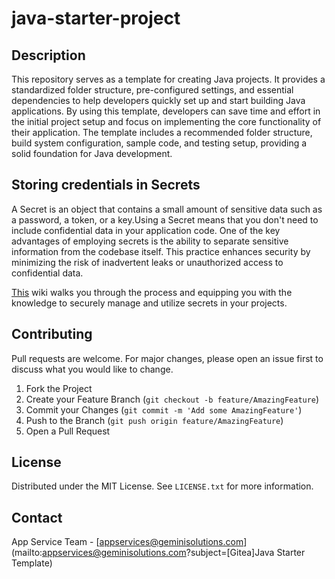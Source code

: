 # java-starter-project

## Description
This repository serves as a template for creating Java projects. It provides a standardized folder structure, pre-configured settings, and essential dependencies to help developers quickly set up and start building Java applications. By using this template, developers can save time and effort in the initial project setup and focus on implementing the core functionality of their application. The template includes a recommended folder structure, build system configuration, sample code, and testing setup, providing a solid foundation for Java development.

## Storing credentials in Secrets
A Secret is an object that contains a small amount of sensitive data such as a password, a token, or a key.Using a Secret means that you don't need to include confidential data in your application code.
One of the key advantages of employing secrets is the ability to separate sensitive information from the codebase itself. This practice enhances security by minimizing the risk of inadvertent leaks or unauthorized access to confidential data.

[This](https://wiki.geminisolutions.com/en/GemProduct/TokenMintingService/token) wiki walks you through the process and equipping you with the knowledge to securely manage and utilize secrets in your projects.

<!-- CONTRIBUTING -->
## Contributing

Pull requests are welcome. For major changes, please open an issue first
to discuss what you would like to change.

1. Fork the Project
2. Create your Feature Branch (`git checkout -b feature/AmazingFeature`)
3. Commit your Changes (`git commit -m 'Add some AmazingFeature'`)
4. Push to the Branch (`git push origin feature/AmazingFeature`)
5. Open a Pull Request

<!-- LICENSE -->
## License

Distributed under the MIT License. See `LICENSE.txt` for more information.

<!-- CONTACT -->
## Contact

App Service Team - [appservices@geminisolutions.com](mailto:appservices@geminisolutions.com?subject=[Gitea]Java Starter Template)

